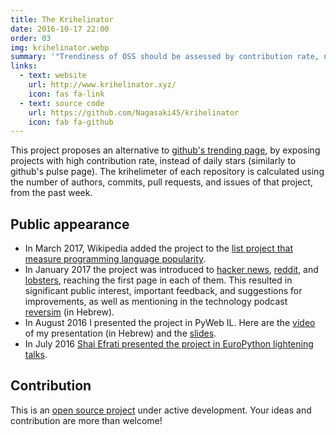 ```yaml
---
title: The Krihelinator
date: 2016-10-17 22:00
order: 03
img: krihelinator.webp
summary: '"Trendiness of OSS should be assessed by contribution rate, not by stars" - Meir Kriheli'
links:
  - text: website
    url: http://www.krihelinator.xyz/
    icon: fas fa-link
  - text: source code
    url: https://github.com/Nagasaki45/krihelinator
    icon: fab fa-github
---
```


This project proposes an alternative to [github's trending
page](https://github.com/trending), by exposing projects with high
contribution rate, instead of daily stars (similarly to github's pulse
page). The krihelimeter of each repository is calculated using the
number of authors, commits, pull requests, and issues of that project,
from the past week.

## Public appearance

-   In March 2017, Wikipedia added the project to the [list project that
    measure programming language
    popularity](https://en.wikipedia.org/wiki/Measuring_programming_language_popularity).
-   In January 2017 the project was introduced to [hacker
    news](https://news.ycombinator.com/item?id=13450554),
    [reddit](https://www.reddit.com/r/programming/comments/5pcylf/this_project_proposes_an_alternative_to_githubs/),
    and
    [lobsters](https://lobste.rs/s/nlghvo/krihelinator_github_trending),
    reaching the first page in each of them. This resulted in
    significant public interest, important feedback, and suggestions for
    improvements, as well as mentioning in the technology podcast
    [reversim](http://www.reversim.com/2017/02/315-bumpers-36.html) (in
    Hebrew).
-   In August 2016 I presented the project in PyWeb IL. Here are the
    [video](https://www.youtube.com/watch?v=03c_yQZKopY) of my
    presentation (in Hebrew) and the
    [slides](https://rawgit.com/Nagasaki45/pyweb-talk/master/index.html).
-   In July 2016 [Shai Efrati presented the project in EuroPython
    lightening talks](https://youtu.be/99hirARuiyY?t=31m53s).

## Contribution

This is an [open source
project](https://github.com/Nagasaki45/krihelinator) under active
development. Your ideas and contribution are more than welcome!
